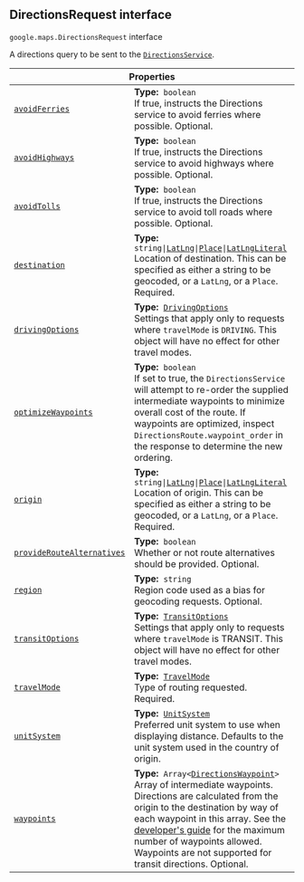 
<h2 id="DirectionsRequest">DirectionsRequest interface</h2>
<p>
<code><span itemprop="path">google.maps</span>.<span itemprop="name">DirectionsRequest</span></code>
interface
</p>
<p>A directions query to be sent to the <code><a href="DirectionsService.md">DirectionsService</a></code>.</p>
<div class="devsite-table-wrapper"><table class="properties responsive" summary="interface DirectionsRequest - Properties">
<thead>
<tr><th colspan="2">Properties</th>
</tr></thead>
<tbody>
<tr id="DirectionsRequest.avoidFerries">
<td itemprop="property"><code><a class="secret-link" href="#DirectionsRequest.avoidFerries"><span>avoidFerries</span></a></code></td>
<td><div><strong>Type:</strong>&nbsp; <code>boolean</code></div>
<div class="desc">If true, instructs the Directions service to avoid ferries where possible. Optional.</div></td>
</tr>
<tr id="DirectionsRequest.avoidHighways">
<td itemprop="property"><code><a class="secret-link" href="#DirectionsRequest.avoidHighways"><span>avoidHighways</span></a></code></td>
<td><div><strong>Type:</strong>&nbsp; <code>boolean</code></div>
<div class="desc">If true, instructs the Directions service to avoid highways where possible. Optional.</div></td>
</tr>
<tr id="DirectionsRequest.avoidTolls">
<td itemprop="property"><code><a class="secret-link" href="#DirectionsRequest.avoidTolls"><span>avoidTolls</span></a></code></td>
<td><div><strong>Type:</strong>&nbsp; <code>boolean</code></div>
<div class="desc">If true, instructs the Directions service to avoid toll roads where possible. Optional.</div></td>
</tr>
<tr id="DirectionsRequest.destination">
<td itemprop="property"><code><a class="secret-link" href="#DirectionsRequest.destination"><span>destination</span></a></code></td>
<td><div><strong>Type:</strong>&nbsp; <code>string|<a href="LatLng.md">LatLng</a>|<a href="Place.md">Place</a>|<a href="LatLngLiteral.md">LatLngLiteral</a></code></div>
<div class="desc">Location of destination. This can be specified as either a string to be geocoded, or a <code>LatLng</code>, or a <code>Place</code>. Required.</div></td>
</tr>
<tr id="DirectionsRequest.drivingOptions">
<td itemprop="property"><code><a class="secret-link" href="#DirectionsRequest.drivingOptions"><span>drivingOptions</span></a></code></td>
<td><div><strong>Type:</strong>&nbsp; <code><a href="DrivingOptions.md">DrivingOptions</a></code></div>
<div class="desc">Settings that apply only to requests where <code>travelMode</code> is <code>DRIVING</code>. This object will have no effect for other travel modes.</div></td>
</tr>
<tr id="DirectionsRequest.optimizeWaypoints">
<td itemprop="property"><code><a class="secret-link" href="#DirectionsRequest.optimizeWaypoints"><span>optimizeWaypoints</span></a></code></td>
<td><div><strong>Type:</strong>&nbsp; <code>boolean</code></div>
<div class="desc">If set to true, the <code>DirectionsService</code> will attempt to re-order the supplied intermediate waypoints to minimize overall cost of the route. If waypoints are optimized, inspect <code>DirectionsRoute.waypoint_order</code> in the response to determine the new ordering.</div></td>
</tr>
<tr id="DirectionsRequest.origin">
<td itemprop="property"><code><a class="secret-link" href="#DirectionsRequest.origin"><span>origin</span></a></code></td>
<td><div><strong>Type:</strong>&nbsp; <code>string|<a href="LatLng.md">LatLng</a>|<a href="Place.md">Place</a>|<a href="LatLngLiteral.md">LatLngLiteral</a></code></div>
<div class="desc">Location of origin. This can be specified as either a string to be geocoded, or a <code>LatLng</code>, or a <code>Place</code>. Required.</div></td>
</tr>
<tr id="DirectionsRequest.provideRouteAlternatives">
<td itemprop="property"><code><a class="secret-link" href="#DirectionsRequest.provideRouteAlternatives"><span>provideRouteAlternatives</span></a></code></td>
<td><div><strong>Type:</strong>&nbsp; <code>boolean</code></div>
<div class="desc">Whether or not route alternatives should be provided. Optional.</div></td>
</tr>
<tr id="DirectionsRequest.region">
<td itemprop="property"><code><a class="secret-link" href="#DirectionsRequest.region"><span>region</span></a></code></td>
<td><div><strong>Type:</strong>&nbsp; <code>string</code></div>
<div class="desc">Region code used as a bias for geocoding requests. Optional.</div></td>
</tr>
<tr id="DirectionsRequest.transitOptions">
<td itemprop="property"><code><a class="secret-link" href="#DirectionsRequest.transitOptions"><span>transitOptions</span></a></code></td>
<td><div><strong>Type:</strong>&nbsp; <code><a href="TransitOptions.md">TransitOptions</a></code></div>
<div class="desc">Settings that apply only to requests where <code>travelMode</code> is TRANSIT. This object will have no effect for other travel modes.</div></td>
</tr>
<tr id="DirectionsRequest.travelMode">
<td itemprop="property"><code><a class="secret-link" href="#DirectionsRequest.travelMode"><span>travelMode</span></a></code></td>
<td><div><strong>Type:</strong>&nbsp; <code><a href="TravelMode.md">TravelMode</a></code></div>
<div class="desc">Type of routing requested. Required.</div></td>
</tr>
<tr id="DirectionsRequest.unitSystem">
<td itemprop="property"><code><a class="secret-link" href="#DirectionsRequest.unitSystem"><span>unitSystem</span></a></code></td>
<td><div><strong>Type:</strong>&nbsp; <code><a href="UnitSystem.md">UnitSystem</a></code></div>
<div class="desc">Preferred unit system to use when displaying distance. Defaults to the unit system used in the country of origin.</div></td>
</tr>
<tr id="DirectionsRequest.waypoints">
<td itemprop="property"><code><a class="secret-link" href="#DirectionsRequest.waypoints"><span>waypoints</span></a></code></td>
<td><div><strong>Type:</strong>&nbsp; <code>Array&lt;<a href="DirectionsWaypoint.md">DirectionsWaypoint</a>&gt;</code></div>
<div class="desc">Array of intermediate waypoints. Directions are calculated from the origin to the destination by way of each waypoint in this array. See the <a href="https://developers.google.com/maps/documentation/javascript/directions#UsageLimits"> developer's guide</a> for the maximum number of waypoints allowed. Waypoints are not supported for transit directions. Optional.</div></td>
</tr>
</tbody>
</table></div>
<script src="replace_links.js"></script>
